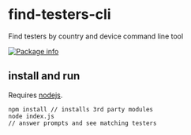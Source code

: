 # find-testers-cli

Find testers by country and device command line tool

[![Package info](https://nodei.co/npm/find-testers-cli.png?downloads=true)](https://nodei.co/npm/find-testers-cli.png?downloads=true)

## install and run

Requires [nodejs](http://nodejs.org/).

    npm install // installs 3rd party modules
    node index.js
    // answer prompts and see matching testers